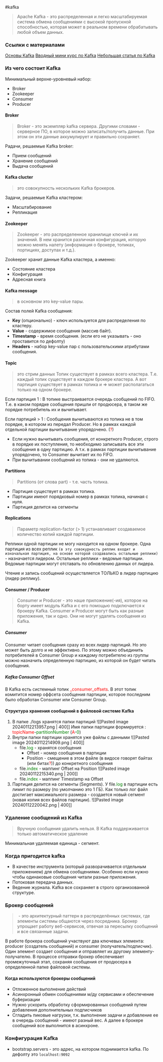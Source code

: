 #kafka

> Apache Kafka - это распределенная и легко масштабируемая система обмена сообщениями с высокой пропускной способностью, которая может в реальном времени обрабатывать любой объем данных.

### Ссылки с материалами
[Основы Kafka](https://www.youtube.com/watch?v=-AZOi3kP9Js)
[Вводный мини курс по Kafka](https://www.youtube.com/watch?v=DvXPKUUl38w&list=PLWCdmr_xDegcuLlhmXdVFyeNzNbVQdwDM&index=2)
[Небольшая статья по Kafka](https://habr.com/ru/companies/slurm/articles/535374/)

### Из чего состоит Kafka
Минимальный верхне-уровневый набор:
- Broker
- Zookeeper
- Consumer
- Producer

#### Broker
>  Broker - это экземпляр kafka сервера.
>  Другими словами - серверное ПО, в которое можно записать/получить данные. При этом он эти данные аккумулирует и правильно сохраняет.

Pадачи, решаемые Kafka broker:
- Прием сообщений
- Хранение сообщений
- Выдача сообщений

#### Kafka clucter
> это совокупность нескольких Kafka брокеров.

Задачи, решаемые Kafka кластером:
- Масштабирование
- Репликация

#### Zookeeper
> Zookeeper - это распределенное хранилище ключей и их значений. В нем хранится различная конфигурация, которую можно менять налету (информация о брокере, топиках, портициях, доступах и т.д.).

Zookeeper хранит данные Kafka кластера, а именно:
- Состояние кластера
- Конфигурация
- Адресная книга

#### Kafka message
> в основном это key-value пары.

Состав полей Kafka сообщения:
- **Key** (опционально) - ключ используется для распределения по кластеру.
- **Value** - содержимое сообщения (массив байт).
- **Timestamp** - время сообщения. (если его не указывать - оно проставится по дефолту)
- **Headers** - набор key-value пар с пользовательскими атрибутами сообщения.

#### Topic
> это стрим данных
> Топик существует в рамках всего кластера. Т.е. каждый топик существует в каждом брокере кластера. А вот партиция существует в рамках топика и => может располагаться только на одном брокере.

Если партиция 1 :
В топике выстраивается очередь сообщений по FIFO. Т.е. в каком порядке сообщения пришли от продюсера, в таком же порядке потребитель их и вычитывает.

Если партиций > 1 :
Сообщения вычитываются из топика не в том порядке, в котором из передал Producer. Но в рамках каждой отдельной партиции вычитывание упорядочено. (<font style="color:red">?</font>)

- Если нужно вычитывать сообщения, от конкретного Producer, строго в порядке их поступления, то необходимо записывать все эти сообщения в одну партицию.
  А т.к. в рамках партиции вычитывание упорядочено, то Consumer вычитает их по FIFO.
- При вычитывании сообщений из топика - они не удаляются.

#### Partitions
> Partitions (от слова part) - т.е. часть топика.

- Партиция существует в рамках топика.
- Партиции имеют порядковый номер в рамках топика, начиная с нуля.
- Партиция делится на сегменты

#### Replications
> Параметр replication-factor (> 1) устанавливает создаваемое количество копий каждой партиции. 

Реплики одной партиции не могу находится на одном брокере.
Одна партиция из всех реплик `(в эту совокурность реплик входит и изначальная партиция, на основе которой создавались остальные реплики)` - назначается лидером.
Остальные реплики - ведомые партиции.
Ведомые партиции могут отставать по обновлению данных от лидера.

Чтение и запись сообщений осуществляется ТОЛЬКО в лидер партицию (лидер реплику).

#### Consumer / Producer
> Consumer и Producer - это наше приложение(-ия), которое на борту имеет модуль Kafka и с его помощью подключается к брокеру Kafka.
> Consumer и Producer могут быть как разные приложения, так и одно.
> Они не могут удалять сообщения из Kafka.

##### Consumer
Consumer читает сообщения сразу из всех лидер партиций. Но это может быть долго и не эффективно. По этому можно объединить потребителей в Consumer Group и каждому потребителю из группы можно назначить определенную партицию, из которой он будет читать сообщения.

##### Kafka Consumer Offset
В Kafka есть системный топик <font style="color:red">_consumer_offsets</font>. В этот топик комитится номер оффсета сообщения партиции, которое последним было обработан Consumer или Consumer Group. 

#### Структура хранения сообщений в файловой системе Kafka
1.  В папке ./logs хранятся папки партиций
   ![[Pasted image 20240112213957.png | 400]]
   Имя папки партиции формируется : <font style="color:red">topicName</font>-<font style="color:green">partitionNumber</font> (<font style="color:red">А</font>-<font style="color:green">0</font>)
2. Внутри папки партиции хранятся уже файлы с данными
   ![[Pasted image 20240112214909.png | 400]]
   - file<font style="color:green">.log</font> - хранятся сообщения
     - Offset - номер сообщения в партиции
     - Position - смещение в этом файле (в видосе говорят байтах (или битах<font style="color:red">?</font>)) до конкретного сообщения
   - file<font style="color:green">.index</font> - маппинг Offset на Position
     ![[Pasted image 20240112215340.png | 200]]
   - file<font style="color:green">.index</font> - маппинг Timestamp на Offset
3. Партиция делится на сегменты (Segments). У file<font style="color:green">.log</font> в партиции есть лимит по размеру (по умолчанию это 1 ГБ). Как только лог файл достигает максимального размера - создается новый сегмент (новая копия всех файлов партиции).
   ![[Pasted image 20240112220042.png | 400]]

### Удаление сообщений из Kafka
> Вручную сообщения удалить нельзя.
> В Kafka поддерживается только автоматическое удаление

Минимальная удаляемая единица - сегмент.

### Когда пригодится kafka
- В качестве инструмента (который разворачивается отдельным приложением) для обмена сообщениями. Особенно если нужно чтобы одинаковые сообщения читали разные приложения.
- Потоковая передача данных.
- Ведение журнала. Kafka все сохраняет в строго организованной структуре.

### Брокер сообщений
> - это архитектурный паттерн в распределённых системах, где элементы системы общаются через посредника. Брокер упрощает работу веб-сервисов, отвечая за пересылку сообщений и все связанные задачи.

В работе брокера сообщений участвуют два ключевых элемента: producer (создатель сообщений) и consumer (получатель/подписчик). Один элемент создает сообщения и отправляет их другому элементу-получателю. В процессе отправки брокер обеспечивает промежуточный этап, сохраняя сообщения от продюсера в определенной папке файловой системы.

#### Когда используются брокеры сообщений
- Отложенное выполнение действий
- Асинхронный обмен сообщениями м/ду сервисами и обеспечение буферизации
- Нужно ускорить обработку сформированных сообщений путем добавления дополнительных подписчиков
- Сгладить пиковые нагрузки, т.к. выполнение задачи и добавление ее в очередь сообщений - имеют разный вес. А далее в брокере сообщений все выполнится в асинхроне.

### Конфигурация Kafka
- bootstrap.servers - это адрес, на котором поднимается kafka.
  По дефолту это `localhost:9092`